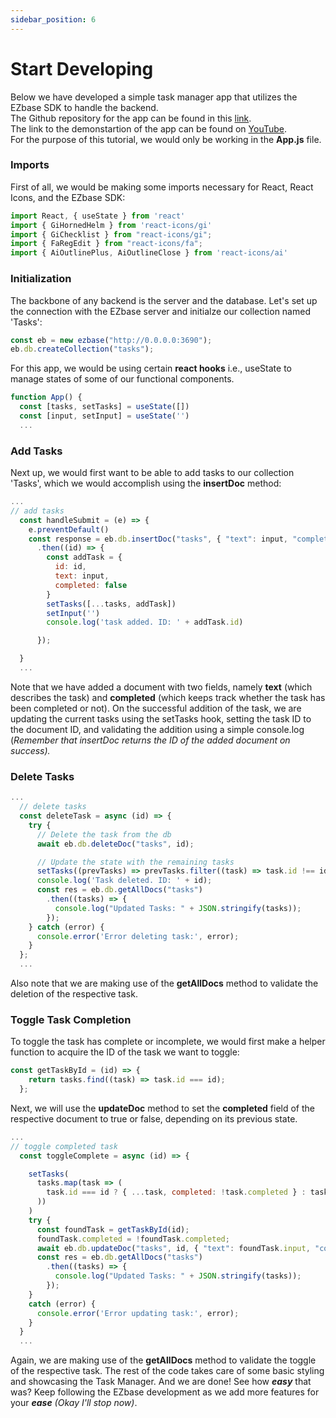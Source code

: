 ```yaml
---
sidebar_position: 6
---
```


# Start Developing

Below we have developed a simple task manager app that utilizes the EZbase SDK to handle the backend.  
The Github repository for the app can be found in this [link](https://github.com/Zossima-F/task-manager-app).  
The link to the demonstartion of the app can be found on [YouTube](https://www.youtube.com/watch?v=NdL1LtEFIhg&ab_channel=Saad).  
For the purpose of this tutorial, we would only be working in the **App.js** file.

### Imports

First of all, we would be making some imports necessary for React, React Icons, and the EZbase SDK:
```js
import React, { useState } from 'react'
import { GiHornedHelm } from 'react-icons/gi'
import { GiChecklist } from "react-icons/gi";
import { FaRegEdit } from "react-icons/fa";
import { AiOutlinePlus, AiOutlineClose } from 'react-icons/ai'
```

### Initialization

The backbone of any backend is the server and the database. Let's set up the connection with the EZbase server and initialze our collection named 'Tasks':

```js
const eb = new ezbase("http://0.0.0.0:3690");
eb.db.createCollection("tasks");
```

For this app, we would be using certain **react hooks** i.e., useState to manage states of some of our functional components. 

```js
function App() {
  const [tasks, setTasks] = useState([])
  const [input, setInput] = useState('')
  ...
```

### Add Tasks


Next up, we would first want to be able to add tasks to our collection 'Tasks', which we would accomplish using the **insertDoc** method:

```js
...
// add tasks
  const handleSubmit = (e) => {
    e.preventDefault()
    const response = eb.db.insertDoc("tasks", { "text": input, "completed": false })
      .then((id) => {
        const addTask = {
          id: id,
          text: input,
          completed: false
        }
        setTasks([...tasks, addTask])
        setInput('')
        console.log('task added. ID: ' + addTask.id)

      });

  }
  ...
```
Note that we have added a document with two fields, namely **text** (which describes the task) and **completed** (which keeps track whether the task has been completed or not). On the successful addition of the task, we are updating the current tasks using the setTasks hook, setting the task ID to the document ID, and validating the addition using a simple console.log (*Remember that insertDoc returns the ID of the added document on success).*

### Delete Tasks

```js
...
  // delete tasks
  const deleteTask = async (id) => {
    try {
      // Delete the task from the db
      await eb.db.deleteDoc("tasks", id);

      // Update the state with the remaining tasks
      setTasks((prevTasks) => prevTasks.filter((task) => task.id !== id));
      console.log('Task deleted. ID: ' + id);
      const res = eb.db.getAllDocs("tasks")
        .then((tasks) => {
          console.log("Updated Tasks: " + JSON.stringify(tasks));
        });
    } catch (error) {
      console.error('Error deleting task:', error);
    }
  };
  ...
```
Also note that we are making use of the **getAllDocs** method to validate the deletion of the respective task.

### Toggle Task Completion

To toggle the task has complete or incomplete, we would first make a helper function to acquire the ID of the task we want to toggle:

```js
const getTaskById = (id) => {
    return tasks.find((task) => task.id === id);
  };
```
Next, we will use the **updateDoc** method to set the **completed** field of the respective document to true or false, depending on its previous state.

```js
...
// toggle completed task
  const toggleComplete = async (id) => {

    setTasks(
      tasks.map(task => (
        task.id === id ? { ...task, completed: !task.completed } : task
      ))
    )
    try {
      const foundTask = getTaskById(id);
      foundTask.completed = !foundTask.completed;
      await eb.db.updateDoc("tasks", id, { "text": foundTask.input, "completed": foundTask.completed });
      const res = eb.db.getAllDocs("tasks")
        .then((tasks) => {
          console.log("Updated Tasks: " + JSON.stringify(tasks));
        });
    }
    catch (error) {
      console.error('Error updating task:', error);
    }
  }
  ...
```
Again, we are making use of the **getAllDocs** method to validate the toggle of the respective task.
The rest of the code takes care of some basic styling and showcasing the Task Manager.
And we are done! See how ***easy*** that was? Keep following the EZbase development as we add more features for your ***ease*** *(Okay I'll stop now)*.